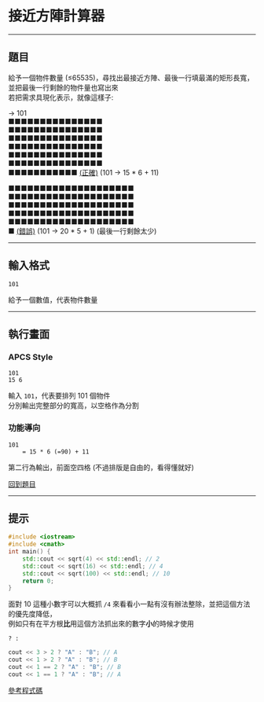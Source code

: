 # 接近方陣計算器

---

## 題目

給予一個物件數量 (≤65535)，尋找出最接近方陣、最後一行填最滿的矩形長寬，並把最後一行剩餘的物件量也寫出來\
若把需求具現化表示，就像這樣子:

→ 101\
■■■■■■■■■■■■■■■\
■■■■■■■■■■■■■■■\
■■■■■■■■■■■■■■■\
■■■■■■■■■■■■■■■\
■■■■■■■■■■■■■■■\
■■■■■■■■■■■■■■■\
■■■■■■■■■■■ [(正確)](#題目) (101 → 15 * 6 + 11)

■■■■■■■■■■■■■■■■■■■■\
■■■■■■■■■■■■■■■■■■■■\
■■■■■■■■■■■■■■■■■■■■\
■■■■■■■■■■■■■■■■■■■■\
■■■■■■■■■■■■■■■■■■■■\
■ [(錯誤)](#題目) (101 → 20 * 5 + 1) (最後一行剩餘太少)

---

## 輸入格式

```
101
```

給予一個數值，代表物件數量

---

## 執行畫面

### <span class="apcsStlInc">APCS Style</span>

```
101
15 6
```

輸入 `101`，代表要排列 101 個物件\
分別輸出完整部分的寬高，以空格作為分割

### 功能導向

```
101
    = 15 * 6 (=90) + 11
```

第二行為輸出，前面空四格 (不過排版是自由的，看得懂就好)

[回到題目](#題目)

---

## 提示

``` C++
#include <iostream>
#include <cmath>
int main() {
    std::cout << sqrt(4) << std::endl; // 2
    std::cout << sqrt(16) << std::endl; // 4
    std::cout << sqrt(100) << std::endl; // 10
    return 0;
}
```

面對 10 這種小數字可以大概抓 `/4` 來看看小一點有沒有辦法整除，並把這個方法的優先度降低，\
例如只有在平方根**比**用這個方法抓出來的數字**小**的時候才使用

` ? : `

``` C++
cout << 3 > 2 ? "A" : "B"; // A
cout << 1 > 2 ? "A" : "B"; // B
cout << 1 == 2 ? "A" : "B"; // B
cout << 1 == 1 ? "A" : "B"; // A
```

[參考程式碼](./Answers/SquareChart.cpp)
